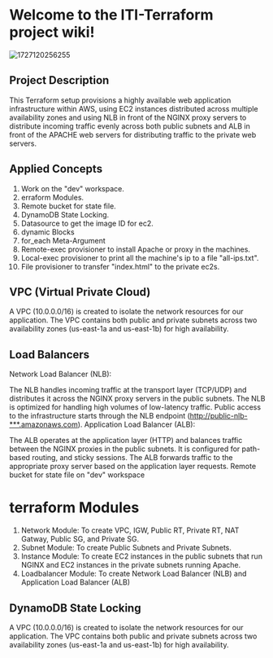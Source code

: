 # Welcome to the ITI-Terraform project wiki!

![1727120256255](https://github.com/user-attachments/assets/f8b0943d-0135-4921-ad2f-173f230433a7)






## Project Description
This Terraform setup provisions a highly available web application infrastructure within AWS, using EC2 instances distributed across multiple availability zones and using NLB in front of the NGINX proxy servers to distribute incoming traffic evenly across both public subnets and ALB in front of the APACHE web servers for distributing traffic to the private web servers.

## Applied Concepts
1. Work on the "dev" workspace.
2. erraform Modules.
3. Remote bucket for state file.
4. DynamoDB State Locking.
5. Datasource to get the image ID for ec2.
6. dynamic Blocks
7. for_each Meta-Argument
8. Remote-exec provisioner to install Apache or proxy in the machines.
9. Local-exec provisioner to print all the machine's ip to a file "all-ips.txt".
10. File provisioner to transfer "index.html" to the private ec2s.


## VPC (Virtual Private Cloud)


A VPC (10.0.0.0/16) is created to isolate the network resources for our application.
The VPC contains both public and private subnets across two availability zones (us-east-1a and us-east-1b) for high availability.
## Load Balancers
Network Load Balancer (NLB):


The NLB handles incoming traffic at the transport layer (TCP/UDP) and distributes it across the NGINX proxy servers in the public subnets. The NLB is optimized for handling high volumes of low-latency traffic.
Public access to the infrastructure starts through the NLB endpoint ([http://public-nlb-***.amazonaws.com](http://public-nlb-%2A%2A%2A.amazonaws.com/)).
Application Load Balancer (ALB):


The ALB operates at the application layer (HTTP) and balances traffic between the NGINX proxies in the public subnets. It is configured for path-based routing, and sticky sessions.
The ALB forwards traffic to the appropriate proxy server based on the application layer requests.
Remote bucket for state file on "dev" workspace


# terraform Modules
1. Network Module: To create VPC, IGW, Public RT, Private RT, NAT Gatway, Public SG, and Private SG.
2. Subnet Module: To create Public Subnets and Private Subnets.
3. Instance Module: To create EC2 instances in the public subnets that run NGINX and EC2 instances in the private subnets running Apache.
4. Loadbalancer Module: To create Network Load Balancer (NLB) and Application Load Balancer (ALB)

## DynamoDB State Locking


A VPC (10.0.0.0/16) is created to isolate the network resources for our application.
The VPC contains both public and private subnets across two availability zones (us-east-1a and us-east-1b) for high availability.
